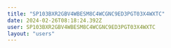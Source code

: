 ```yaml
---
title: "SP103BXR2GBV4WBESM8C4WCGNC9ED3PGT03X4WXTC"
date: 2024-02-26T08:18:24.392Z
user: SP103BXR2GBV4WBESM8C4WCGNC9ED3PGT03X4WXTC
layout: "users"
---
```

    